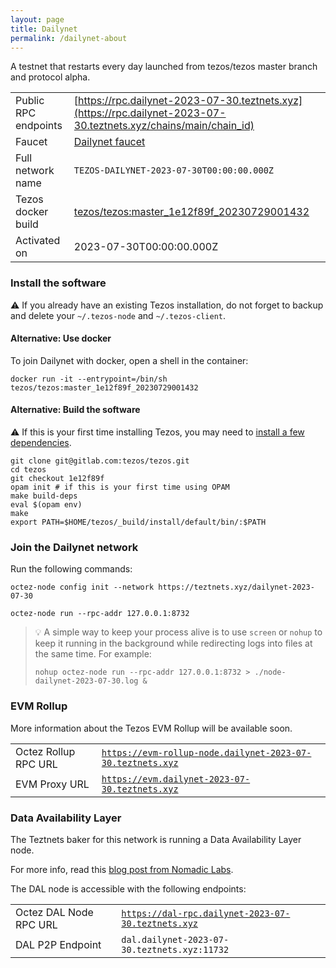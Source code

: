 ```yaml
---
layout: page
title: Dailynet
permalink: /dailynet-about
---
```


A testnet that restarts every day launched from tezos/tezos master branch and protocol alpha.

| | |
|-------|---------------------|
| Public RPC endpoints | [https://rpc.dailynet-2023-07-30.teztnets.xyz](https://rpc.dailynet-2023-07-30.teztnets.xyz/chains/main/chain_id)<br/> |
| Faucet | [Dailynet faucet](https://faucet.dailynet-2023-07-30.teztnets.xyz) |
| Full network name | `TEZOS-DAILYNET-2023-07-30T00:00:00.000Z` |
| Tezos docker build | [tezos/tezos:master_1e12f89f_20230729001432](https://hub.docker.com/r/tezos/tezos/tags?page=1&ordering=last_updated&name=master_1e12f89f_20230729001432) |
| Activated on | 2023-07-30T00:00:00.000Z |





### Install the software

⚠️  If you already have an existing Tezos installation, do not forget to backup and delete your `~/.tezos-node` and `~/.tezos-client`.



#### Alternative: Use docker

To join Dailynet with docker, open a shell in the container:

```
docker run -it --entrypoint=/bin/sh tezos/tezos:master_1e12f89f_20230729001432
```

#### Alternative: Build the software

⚠️  If this is your first time installing Tezos, you may need to [install a few dependencies](https://tezos.gitlab.io/introduction/howtoget.html#setting-up-the-development-environment-from-scratch).

```
git clone git@gitlab.com:tezos/tezos.git
cd tezos
git checkout 1e12f89f
opam init # if this is your first time using OPAM
make build-deps
eval $(opam env)
make
export PATH=$HOME/tezos/_build/install/default/bin/:$PATH
```

### Join the Dailynet network

Run the following commands:

```
octez-node config init --network https://teztnets.xyz/dailynet-2023-07-30

octez-node run --rpc-addr 127.0.0.1:8732
```

> 💡 A simple way to keep your process alive is to use `screen` or `nohup` to keep it running in the background while redirecting logs into files at the same time. For example:
>
> ```bash=13
> nohup octez-node run --rpc-addr 127.0.0.1:8732 > ./node-dailynet-2023-07-30.log &
> ```


### EVM Rollup

More information about the Tezos EVM Rollup will be available soon.

| | |
|-------|---------------------|
| Octez Rollup RPC URL | [`https://evm-rollup-node.dailynet-2023-07-30.teztnets.xyz`](https://evm-rollup-node.dailynet-2023-07-30.teztnets.xyz/global/block/head) |
| EVM Proxy URL | [`https://evm.dailynet-2023-07-30.teztnets.xyz`](https://evm.dailynet-2023-07-30.teztnets.xyz) |




### Data Availability Layer

The Teztnets baker for this network is running a Data Availability Layer node.

For more info, read this [blog post from Nomadic Labs](https://research-development.nomadic-labs.com/data-availability-layer-tezos.html).

The DAL node is accessible with the following endpoints:

| | |
|-------|---------------------|
| Octez DAL Node RPC URL | [`https://dal-rpc.dailynet-2023-07-30.teztnets.xyz`](https://dal-rpc.dailynet-2023-07-30.teztnets.xyz) |
| DAL P2P Endpoint | `dal.dailynet-2023-07-30.teztnets.xyz:11732` |




